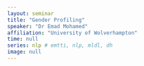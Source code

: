 ```yaml
---
layout: seminar
title: "Gender Profiling"
speaker: "Dr Emad Mohamed"
affiliation: "University of Wolverhampton"
time: null
series: nlp # emtti, nlp, mldl, dh 
image: null 
---
```

